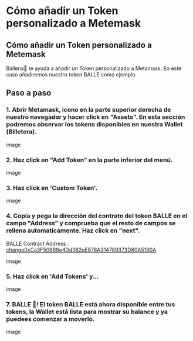 # Cómo añadir un Token personalizado a Metemask

## Cómo añadir un Token personalizado a Metemask

Ballena🐋 te ayuda a añadir un Token personalizado a Metamask. En este caso añadiremos nuestro token BALLE como ejemplo.


## Paso a paso <a id="step-by-step"></a>

### 1. Abrir Metamask, icono en la parte superior derecha de nuestro navegador y hacer click en "Assets". En esta sección podremos observar los tokens disponibles en nuestra Wallet (Billetera).

image

### 2. Haz click en "Add Token" en la parte inferior del menú.

image

### 3. Haz click en 'Custom Token'.

image

### 4. Copia y pega la dirección del contrato del token BALLE en el campo "Address" y comprueba que el resto de campos se rellena automaticamente. Haz click en "next".

BALLE Contract Address : [change0xCa3F508B8e4Dd382eE878A314789373D80A5190A](changehttps://bscscan.com/token/0xCa3F508B8e4Dd382eE878A314789373D80A5190A) ​

image

### 5. Haz click en 'Add Tokens' y...

image

### 7. BALLE 🐋! El token BALLE está ahora disponible entre tus tokens, la Wallet está lista para mostrar su balance y ya puedees comenzar a moverlo.

image
​
